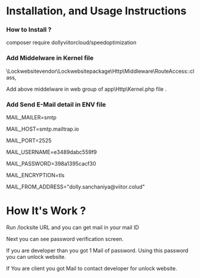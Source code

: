 
<!DOCTYPE html>
<html lang="en">
<body>
<h1>Installation, and Usage Instructions</h1>

<h3> How to Install ?</h3>
<p>composer require dollyviitorcloud/speedoptimization</p>

<h3> Add Middelware in Kernel file </h3>

<p>\Lockwebsitevendor\Lockwebsitepackage\Http\Middleware\RouteAccess::class,</p>

<p>Add above middelware in web group of app\Http\Kernel.php file .</p>

<h3>Add Send E-Mail detail in ENV file</h3>

<p>MAIL_MAILER=smtp</p>
<p>MAIL_HOST=smtp.mailtrap.io</p>
<p>MAIL_PORT=2525</p>
<p>MAIL_USERNAME=e3489dabc559f9</p>
<p>MAIL_PASSWORD=398a1395cacf30</p>
<p>MAIL_ENCRYPTION=tls</p>
<p>MAIL_FROM_ADDRESS="dolly.sanchaniya@viitor.colud"</p>


<h1>How It's Work ?</h1>


<p>Run /locksite URL and you can get mail in your mail ID</p>
<p>Next you can see password verification screen.</p>
<p>If you are developer than you got 1 Mail of password. Using this password you can unlock website.</p>
<p>If You are client you got Mail to contact developer for unlock website.</p>

</body>
</html>